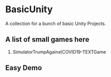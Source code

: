 # BasicUnity    
A collection for a bunch of basic Unity Projects.     

## A list of small games here
1. SimulatorTrumpAgainstCOVID19-TEXTGame    

## Easy Demo

